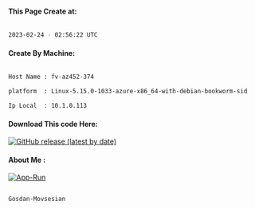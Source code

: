 
   
#### This Page Create at:

```bash

2023-02-24 - 02:56:22 UTC

```

#### Create By Machine:

```bash

Host Name : fv-az452-374

platform  : Linux-5.15.0-1033-azure-x86_64-with-debian-bookworm-sid

Ip Local  : 10.1.0.113

```
#### Download This code Here:

[![GitHub release (latest by date)](https://img.shields.io/github/v/release/Gosdan-Movsesian/Gosdan?style=for-the-badge&label=Download)](https://github.com/Gosdan-Movsesian/Gosdan/releases) 

</p> 

#### About Me :

[![App-Run](https://github.com/Gosdan-Movsesian/Gosdan/actions/workflows/App-Run.yml/badge.svg)](https://github.com/Gosdan-Movsesian/Gosdan/actions/workflows/App-Run.yml)

```bash

Gosdan-Movsesian

```

